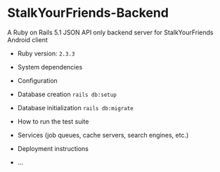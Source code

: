 # StalkYourFriends-Backend

A Ruby on Rails 5.1 JSON API only backend server for StalkYourFriends Android client

* Ruby version: 
`2.3.3`

* System dependencies

* Configuration

* Database creation
`rails db:setup`

* Database initialization
`rails db:migrate`

* How to run the test suite

* Services (job queues, cache servers, search engines, etc.)

* Deployment instructions

* ...
